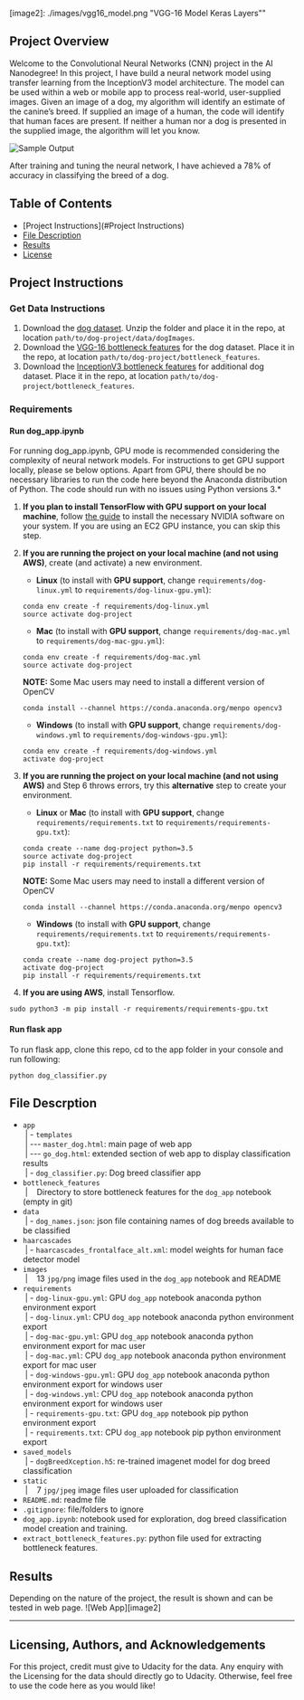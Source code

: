 [//]: # (Image References)

[image1]: ./images/sample_dog_output.png "Sample Output"
[image2]: ./images/vgg16_model.png "VGG-16 Model Keras Layers""


## Project Overview

Welcome to the Convolutional Neural Networks (CNN) project in the AI Nanodegree! In this project, I have build a neural network model using transfer learning from the InceptionV3 model architecture. The model can be used within a web or mobile app to process real-world, user-supplied images. Given an image of a dog, my algorithm will identify an estimate of the canine’s breed. If supplied an image of a human, the code will identify that human faces are present. If neither a human nor a dog is presented in the supplied image, the algorithm will let you know.

![Sample Output][image1]

After training and tuning the neural network, I have achieved a 78% of accuracy in classifying the breed of a dog.

## Table of Contents

  * [Project Instructions](#Project Instructions)
  * [File Description](#File-Description)
  * [Results](#Results)
  * [License](#license)

## Project Instructions

### Get Data Instructions

1. Download the [dog dataset](https://s3-us-west-1.amazonaws.com/udacity-aind/dog-project/dogImages.zip).  Unzip the folder and place it in the repo, at location `path/to/dog-project/data/dogImages`. 
2. Download the [VGG-16 bottleneck features](https://s3-us-west-1.amazonaws.com/udacity-aind/dog-project/DogVGG16Data.npz) for the dog dataset.  Place it in the repo, at location `path/to/dog-project/bottleneck_features`.
3. Download the [InceptionV3 bottleneck features](https://s3-us-west-1.amazonaws.com/udacity-aind/dog-project/DogInceptionV3Data.npz) for additional dog dataset. Place it in the repo, at location `path/to/dog-project/bottleneck_features`.

### Requirements

#### Run dog_app.ipynb
For running dog_app.ipynb, GPU mode is recommended considering the complexity of neural network models. For instructions to get GPU support locally, please se below options. Apart from GPU, there should be no necessary libraries to run the code here beyond the Anaconda distribution of Python. The code should run with no issues using Python versions 3.*

1. __If you plan to install TensorFlow with GPU support on your local machine__, follow [the guide](https://www.tensorflow.org/install/) to install the necessary NVIDIA software on your system.  If you are using an EC2 GPU instance, you can skip this step.

2. **If you are running the project on your local machine (and not using AWS)**, create (and activate) a new environment.

	- __Linux__ (to install with __GPU support__, change `requirements/dog-linux.yml` to `requirements/dog-linux-gpu.yml`): 
	```
	conda env create -f requirements/dog-linux.yml
	source activate dog-project
	```  
	- __Mac__ (to install with __GPU support__, change `requirements/dog-mac.yml` to `requirements/dog-mac-gpu.yml`): 
	```
	conda env create -f requirements/dog-mac.yml
	source activate dog-project
	```  
	**NOTE:** Some Mac users may need to install a different version of OpenCV
	```
	conda install --channel https://conda.anaconda.org/menpo opencv3
	```
	- __Windows__ (to install with __GPU support__, change `requirements/dog-windows.yml` to `requirements/dog-windows-gpu.yml`):  
	```
	conda env create -f requirements/dog-windows.yml
	activate dog-project
	```

3. **If you are running the project on your local machine (and not using AWS)** and Step 6 throws errors, try this __alternative__ step to create your environment.

	- __Linux__ or __Mac__ (to install with __GPU support__, change `requirements/requirements.txt` to `requirements/requirements-gpu.txt`): 
	```
	conda create --name dog-project python=3.5
	source activate dog-project
	pip install -r requirements/requirements.txt
	```
	**NOTE:** Some Mac users may need to install a different version of OpenCV
	```
	conda install --channel https://conda.anaconda.org/menpo opencv3
	```
	- __Windows__ (to install with __GPU support__, change `requirements/requirements.txt` to `requirements/requirements-gpu.txt`):  
	```
	conda create --name dog-project python=3.5
	activate dog-project
	pip install -r requirements/requirements.txt
	```
	
4. **If you are using AWS**, install Tensorflow.
```
sudo python3 -m pip install -r requirements/requirements-gpu.txt
```

#### Run flask app
To run flask app, clone this repo, cd to the app folder in your console and run following:
```
python dog_classifier.py
```

## File Descrption
- `app` <br>
  &nbsp;| - `templates` <br>
  &nbsp;| --- `master_dog.html`: main page of web app <br>
  &nbsp;| --- `go_dog.html`: extended section of web app to display classification results <br>
  &nbsp;| - `dog_classifier.py`: Dog breed classifier app <br>
- `bottleneck_features` <br>
  &nbsp;| &nbsp;&nbsp; Directory to store bottleneck features for the `dog_app` notebook (empty in git) <br>
- `data` <br>
  &nbsp;| - `dog_names.json`: json file containing names of dog breeds available to be classified <br>
- `haarcascades` <br>
  &nbsp;| - `haarcascades_frontalface_alt.xml`: model weights for human face detector model <br>
- `images` <br>
  &nbsp;| &nbsp;&nbsp; 13 `jpg/png` image files used in the `dog_app` notebook and README <br>
- `requirements` <br>
  &nbsp;| - `dog-linux-gpu.yml`: GPU `dog_app` notebook anaconda python environment export <br>
  &nbsp;| - `dog-linux.yml`: CPU `dog_app` notebook anaconda python environment export <br>
  &nbsp;| - `dog-mac-gpu.yml`: GPU `dog_app` notebook anaconda python environment export for mac user<br>
  &nbsp;| - `dog-mac.yml`: CPU `dog_app` notebook anaconda python environment export for mac user<br>
  &nbsp;| - `dog-windows-gpu.yml`: GPU `dog_app` notebook anaconda python environment export for windows user<br>
  &nbsp;| - `dog-windows.yml`: CPU `dog_app` notebook anaconda python environment export for windows user<br>
  &nbsp;| - `requirements-gpu.txt`: GPU `dog_app` notebook pip python environment export <br>
  &nbsp;| - `requirements.txt`: CPU `dog_app` notebook pip python environment export <br>  
- `saved_models` <br>
  &nbsp;| - `dogBreedXception.h5`: re-trained imagenet model for dog breed classification <br>
- `static` <br>
  &nbsp;| &nbsp;&nbsp; 7 `jpg/jpeg` image files user uploaded for classification <br>
- `README.md`: readme file
- `.gitignore`: file/folders to ignore
- `dog_app.ipynb`: notebook used for exploration, dog breed classification model creation and training.
- `extract_bottleneck_features.py`: python file used for extracting bottleneck features.


## Results
Depending on the nature of the project, the result is shown and can be tested in web page.
![Web App][image2]

---
## Licensing, Authors, and Acknowledgements
For this project, credit must give to Udacity for the data. Any enquiry with the Licensing for the data should directly go to Udacity. Otherwise, feel free to use the code here as you would like! 
